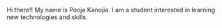 Hi there!! My name is Pooja Kanojia. I am a student interested in learning new technologies and skills.
